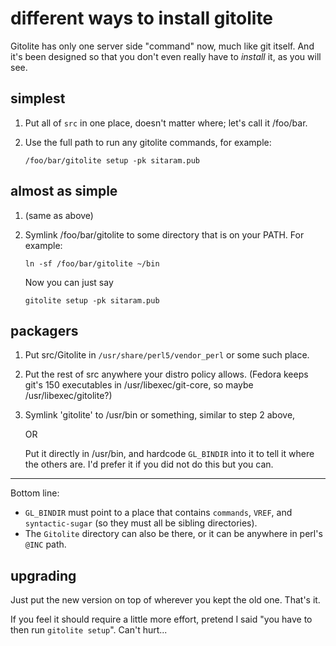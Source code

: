 # different ways to install gitolite

Gitolite has only one server side "command" now, much like git itself.  And
it's been designed so that you don't even really have to *install* it, as you
will see.

## simplest

1.  Put all of `src` in one place, doesn't matter where; let's call it
    /foo/bar.

2.  Use the full path to run any gitolite commands, for example:

        /foo/bar/gitolite setup -pk sitaram.pub

## almost as simple

1.  (same as above)

2.  Symlink /foo/bar/gitolite to some directory that is on your PATH.  For
    example:

        ln -sf /foo/bar/gitolite ~/bin

    Now you can just say

        gitolite setup -pk sitaram.pub

## packagers

1.  Put src/Gitolite in `/usr/share/perl5/vendor_perl` or some such place.

2.  Put the rest of src anywhere your distro policy allows.  (Fedora keeps
    git's 150 executables in /usr/libexec/git-core, so maybe
    /usr/libexec/gitolite?)

3.  Symlink 'gitolite' to /usr/bin or something, similar to step 2 above,

    OR

    Put it directly in /usr/bin, and hardcode `GL_BINDIR` into it to tell it
    where the others are.  I'd prefer it if you did not do this but you can.

----

Bottom line:

  * `GL_BINDIR` must point to a place that contains `commands`, `VREF`, and
    `syntactic-sugar` (so they must all be sibling directories).
  * The `Gitolite` directory can also be there, or it can be anywhere in
    perl's `@INC` path.

## upgrading

Just put the new version on top of wherever you kept the old one.  That's it.

If you feel it should require a little more effort, pretend I said "you have
to then run `gitolite setup`".  Can't hurt...

